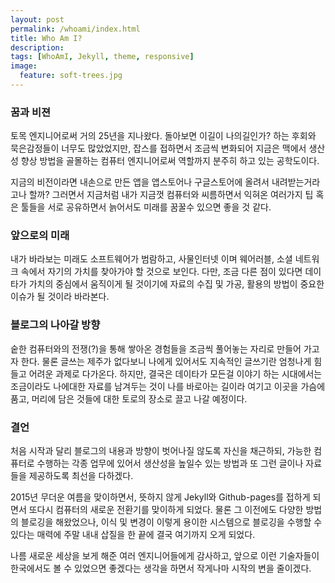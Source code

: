 ```yaml
---
layout: post
permalink: /whoami/index.html
title: Who Am I?
description: 
tags: [WhoAmI, Jekyll, theme, responsive]
image:
  feature: soft-trees.jpg
---
```


### 꿈과 비젼
토목 엔지니어로써 거의 25년을 지나왔다. 돌아보면 이길이 나의길인가? 하는 후회와 묵은감정들이 너무도 많았었지만, 잡스를 접하면서 조금씩 변화되어 지금은 맥에서 생산성 향상 방법을 골몰하는 컴퓨터 엔지니어로써 역할까지 분주히 하고 있는 공학도이다. 

지금의 비전이라면 내손으로 만든 앱을 앱스토어나 구글스토어에 올려서 내려받는거라고나 할까? 그러면서 지금처럼 내가 지금껏 컴퓨터와 씨름하면서 익혀온 여러가지 팁 혹은 툴들을 서로 공유하면서 늙어서도 미래를 꿈꿀수 있으면 좋을 것 같다.

### 앞으로의 미래
내가 바라보는 미래도 소프트웨어가 범람하고, 사물인터넷 이며 웨어러블, 소셜 네트워크 속에서 자기의 가치를 찾아가야 할 것으로 보인다. 다만, 조금 다른 점이 있다면 데이타가 가치의 중심에서 움직이게 될 것이기에 자료의 수집 및 가공, 활용의 방법이 중요한 이슈가 될 것이라 바라본다.

### 블로그의 나아갈 방향
숱한 컴퓨터와의 전쟁(?)을 통해 쌓아온 경험들을 조금씩 풀어놓는 자리로 만들어 가고자 한다. 물론 글쓰는 제주가 없다보니 나에게 있어서도 지속적인 글쓰기란 엄청나게 힘들고 어려운 과제로 다가온다. 하지만, 결국은 데이타가 모든걸 이야기 하는 시대에서는 조금이라도 나에대한 자료를 남겨두는 것이 나를 바로아는 길이라 여기고 이곳을 가슴에 품고, 머리에 담은 것들에 대한 토로의 장소로 끌고 나갈 예정이다.

### 결언
처음 시작과 달리 블로그의 내용과 방향이 벗어나질 않도록 자신을 채근하되, 가능한 컴퓨터로 수행하는 각종 업무에 있어서 생산성을 높일수 있는 방법과 또 그런 글이나 자료들을 제공하도록 최선을 다하겠다.


2015년 무더운 여름을 맞이하면서, 뜻하지 않게 Jekyll와 Github-pages를 접하게 되면서 또다시 컴퓨터의 새로운 전환기를 맞이하게 되었다. 물론 그 이전에도 다양한 방법의 블로깅을 해왔었으나, 이식 및 변경이 이렇게 용이한 시스템으로 블로깅을 수행할 수 있다는 매력에 주말 내내 삽질을 한 끝에 결국 여기까지 오게 되었다.

나름 새로운 세상을 보게 해준 여러 엔지니어들에게 감사하고, 앞으로 이런 기술자들이 한국에서도 볼 수 있었으면 좋겠다는 생각을 하면서 작게나마 시작의 변을 줄이겠다.
